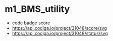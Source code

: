 # m1_BMS_utility
* code badge score
* https://api.codiga.io/project/31048/score/svg
* https://api.codiga.io/project/31048/status/svg
